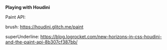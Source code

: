 **Playing with Houdini**

Paint API:

brush: https://houdini.glitch.me/paint

superUnderline: https://blog.logrocket.com/new-horizons-in-css-houdini-and-the-paint-api-8b307cf387bb/
